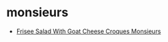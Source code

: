 # monsieurs

 * [Frisee Salad With Goat Cheese Croques Monsieurs](../../index/f/frisee-salad-with-goat-cheese-croques-monsieurs-10703.json)
